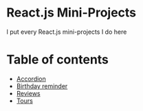 # React.js Mini-Projects
I put every React.js mini-projects I do here

# Table of contents
- [Accordion](./accordion)
- [Birthday reminder](./birthday-reminder)
- [Reviews](./reviews)
- [Tours](./tours)
